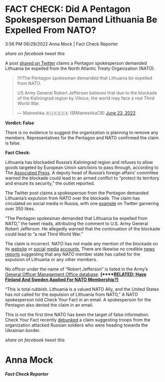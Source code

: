 FACT CHECK: Did A Pentagon Spokesperson Demand Lithuania Be Expelled From NATO?
===============================================================================

3:56 PM 06/29/2022 Anna Mock | Fact Check Reporter

_share on facebook_ _tweet this_

 

A post [shared on Twitter](https://twitter.com/MatreshkaCB/status/1540001722529157120) claims a Pentagon spokesperson demanded Lithuania be expelled from the North Atlantic Treaty Organization (NATO).

> ‼️‼️The Pentagon spokesman demanded that Lithuania be expelled from NATO.
> 
> US Army General Robert Jefferson believes that due to the blockade of the Kaliningrad region by Vilnius, the world may face a real Third World War.
> 
> — Matreshka 🇷🇺🇰🇿🇨🇦 (@MatreshkaCB) [June 23, 2022](https://twitter.com/MatreshkaCB/status/1540001722529157120?ref_src=twsrc%5Etfw)

 

**Verdict: False**

There is no evidence to suggest the organization is planning to remove any members. Representatives for the Pentagon and NATO confirmed the claim is false.

**Fact Check:**

 

Lithuania has blockaded Russia’s Kaliningrad region and refuses to allow goods targeted by European Union sanctions to pass through, according to The [Associated Press](https://apnews.com/article/nato-russia-ukraine-moscow-blockades-european-union-e3d1669e4a0b9992c413004a4c2378ce). A deputy head of Russia’s foreign affairs’ committee warned the blockade could lead to an armed conflict to “protect its territory and ensure its security,” the outlet reported.

The Twitter post claims a spokesperson from the Pentagon demanded Lithuania’s expulsion from NATO over the blockade. The claim has circulated on social media in Russia, with one [example](https://twitter.com/cepmak/status/1539988481199509506) on Twitter garnering over 350 likes.

 

“The Pentagon spokesman demanded that Lithuania be expelled from NATO,” the tweet reads, attributing the comment to U.S. Army General Robert Jefferson. He allegedly warned that the continuation of the blockade could lead to “a real Third World War.”

The claim is incorrect. NATO has not made any mention of the blockade on its [website](https://www.nato.int/cps/en/natohq/press_releases.htm?query=Lithuania&keywordquery=*&date_from=dd.mm.yyyy&date_to=dd.mm.yyyy) or [social](https://www.facebook.com/profile/100064771413898/search/?q=Lithuania) [media](https://www.instagram.com/nato/) [accounts](https://twitter.com/search?q=lithuania%20\(from%3ANATO\)&src=typed_query), There are likewise no credible [news reports](https://www.google.com/search?q=pentagon+spokesperson+demanded+lithuania+be+expelled+from+nato&source=lnms&tbm=nws&sa=X&ved=2ahUKEwjN1-rqgtP4AhUaEFkFHXyZAFoQ_AUoAXoECAEQAw&biw=1536&bih=664&dpr=1.25) suggesting that any NATO member state has called for the expulsion of Lithuania or any other members. 

No officer under the name of “Robert Jefferson” is listed in the Army’s [General Officer Management Office database](https://www.gomo.army.mil/public/Biographies). **[(](https://checkyourfact.com/2022/04/25/fact-check-finland-sweden-nato-membership-application/)****[RELATED: Have Finland And Sweden Applied For NATO Membership?)](https://checkyourfact.com/2022/04/25/fact-check-finland-sweden-nato-membership-application/)**

“This is total rubbish. Lithuania is a valued NATO Ally, and the United States has not called for the expulsion of Lithuania from NATO,” A NATO spokesperson told Check Your Fact in an email. A spokesperson for the Pentagon also denied the claim in an email.

This is not the first time NATO has been the target of false information. Check Your Fact recently [debunked](https://checkyourfact.com/2022/05/06/fact-check-nato-forces-missile-attack-russia/) a claim suggesting troops from the organization attacked Russian soldiers who were heading towards the Ukrainian border.

_share on facebook_ _tweet this_

Anna Mock
=========

##### Fact Check Reporter